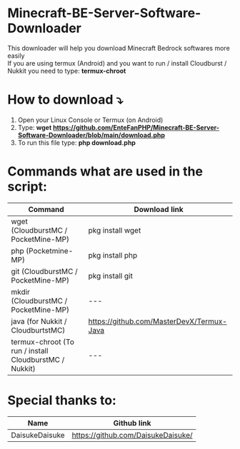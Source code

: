 # Minecraft-BE-Server-Software-Downloader

 This downloader will help you download Minecraft Bedrock softwares more easily</br>
 If you are using termux (Android) and you want to run / install Cloudburst / Nukkit you need to type: **termux-chroot**

# How to download ⤵️

1. Open your Linux Console or Termux (on Android)
2. Type: __wget https://github.com/EnteFanPHP/Minecraft-BE-Server-Software-Downloader/blob/main/download.php__
3. To run this file type: **php download.php**

# Commands what are used in the script:

| Command  | Download link |
| ------------- | ------------- |
| wget (CloudburstMC / PocketMine-MP)  | pkg install wget  |
| php  (Pocketmine-MP) | pkg install php   |
| git  (CloudburstMC / PocketMine-MP) | pkg install git   |
| mkdir (CloudburstMC / PocketMine-MP) | ---               |
| java (for Nukkit / CloudburtstMC) |  https://github.com/MasterDevX/Termux-Java |
| termux-chroot (To run / install CloudburstMC / Nukkit) | ---|

# Special thanks to:

| Name  | Github link |
| ------------- | ------------- |
| DaisukeDaisuke  | https://github.com/DaisukeDaisuke/  |
